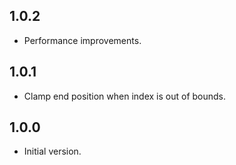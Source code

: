 ## 1.0.2

- Performance improvements.

## 1.0.1

- Clamp end position when index is out of bounds.

## 1.0.0

- Initial version.
